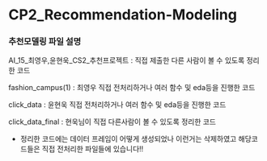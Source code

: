 # CP2_Recommendation-Modeling


### 추천모델링 파일 설명

AI_15_최영우,윤현욱_CS2_추천프로젝트 : 직접 제출한 다른 사람이 볼 수 있도록 정리한 코드

fashion_campus(1) : 최영우 직접 전처리하거나 여러 함수 및 eda등을 진행한 코드

click_data : 윤현욱 직접 전처리하거나 여러 함수 및 eda등을 진행한 코드

click_data_final : 현욱님이 직접 다른사람이 볼 수 있도록 정리한 코드


- 정리한 코드에는 데이터 프레임이 어떻게 생성되었나 이런거는 삭제하였고 해당코드들은 직접 전처리한 파일들에 있습니다!!

